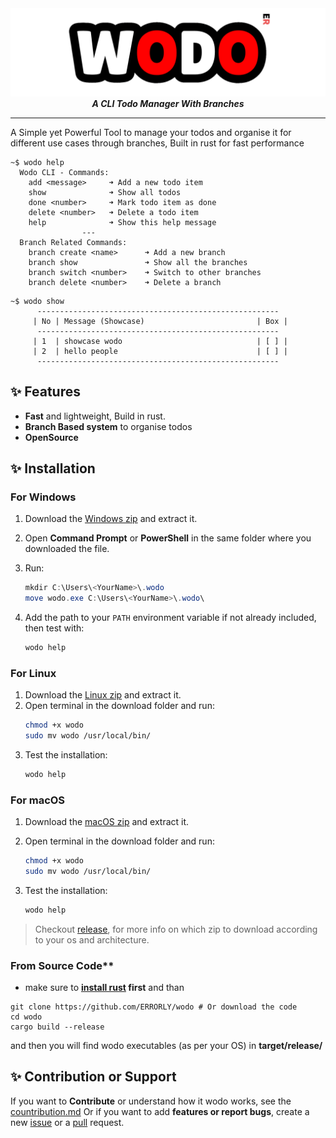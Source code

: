 <div align="center">
  <img src="/images/wodo-logo.png" alt="Wodo Logo"/>
  <strong><i>A CLI Todo Manager With Branches
</i></strong>
  <br>
</div>
<hr/>

A Simple yet Powerful Tool to manage your todos and organise it for different use cases through branches, Built in rust for fast performance

```
~$ wodo help
  Wodo CLI - Commands:
    add <message>     ➜ Add a new todo item
    show              ➜ Show all todos
    done <number>     ➜ Mark todo item as done
    delete <number>   ➜ Delete a todo item
    help              ➜ Show this help message
                ---
  Branch Related Commands:
    branch create <name>      ➜ Add a new branch
    branch show               ➜ Show all the branches
    branch switch <number>    ➜ Switch to other branches
    branch delete <number>    ➜ Delete a branch
```
```
~$ wodo show
      ------------------------------------------------------
     | No | Message (Showcase)                         | Box |
      ------------------------------------------------------
     | 1  | showcase wodo                              | [ ] |
     | 2  | hello people                               | [ ] |
      ------------------------------------------------------

```

## ✨ Features
- **Fast** and lightweight, Build in rust.
- **Branch Based system** to organise todos
- **OpenSource**


## ✨ Installation

### For Windows
1. Download the [Windows zip](https://github.com/CYCNO/wodo/releases/latest/download/wodo-windows.zip) and extract it.
2. Open **Command Prompt** or **PowerShell** in the same folder where you downloaded the file.
3. Run:
   ```powershell
   mkdir C:\Users\<YourName>\.wodo
   move wodo.exe C:\Users\<YourName>\.wodo\
   ```
4. Add the path to your `PATH` environment variable if not already included, then test with:

   ```powershell
   wodo help
   ```

### For Linux

1. Download the [Linux zip](https://github.com/CYCNO/wodo/releases/latest/download/wodo-x86_64-unknown-linux-gnu.zip) and extract it.
2. Open terminal in the download folder and run:
   ```bash
   chmod +x wodo
   sudo mv wodo /usr/local/bin/
   ```
3. Test the installation:
   ```bash
   wodo help
   ```

### For macOS

1. Download the [macOS zip](https://github.com/CYCNO/wodo/releases/latest/download/wodo-x86_64-apple-darwin.zip) and extract it.
2. Open terminal in the download folder and run:

   ```bash
   chmod +x wodo
   sudo mv wodo /usr/local/bin/
   ```
3. Test the installation:

   ```bash
   wodo help
   ```

> Checkout [release](https://github.com/CYCNO/wodo/releases/latest), for more info on which zip to download according to your os and architecture.

### From Source Code**
  - make sure to **[install rust](https://rust-lang.org/tools/install/) first** and than
  ```
  git clone https://github.com/ERRORLY/wodo # Or download the code
  cd wodo
  cargo build --release
  ```
  and then you will find wodo executables (as per your OS) in **target/release/**

## ✨ Contribution or Support
If you want to **Contribute** or understand how it wodo works, see the [countribution.md](https://github.com/CYCNO/wodo/blob/main/contribution.md) Or if you want to add **features or report bugs**, create a new [issue](https://github.com/CYCNO/wodo/issues) or a [pull](https://github.com/CYCNO/wodo/pulls) request.
